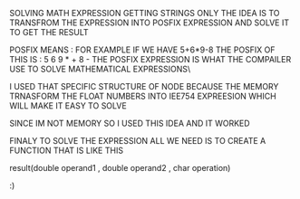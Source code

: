 SOLVING MATH EXPRESSION GETTING STRINGS ONLY
THE IDEA IS TO TRANSFROM THE EXPRESSION INTO POSFIX EXPRESSION 
AND SOLVE IT TO GET THE RESULT 

POSFIX MEANS : FOR EXAMPLE IF WE HAVE 5+6*9-8
THE POSFIX OF THIS IS  : 5 6 9 * + 8 - 
THE POSFIX EXPRESSION IS WHAT THE COMPAILER USE TO SOLVE MATHEMATICAL EXPRESSIONS\

I USED THAT SPECIFIC STRUCTURE OF NODE BECAUSE THE MEMORY TRNASFORM THE FLOAT NUMBERS INTO IEE754 EXPREESION WHICH WILL MAKE IT EASY TO SOLVE 

SINCE IM NOT MEMORY SO I USED THIS IDEA AND IT WORKED 

FINALY TO SOLVE THE EXPRESSION ALL WE NEED IS TO CREATE A FUNCTION THAT IS LIKE THIS 

result(double operand1 , double operand2 , char operation)

:)

